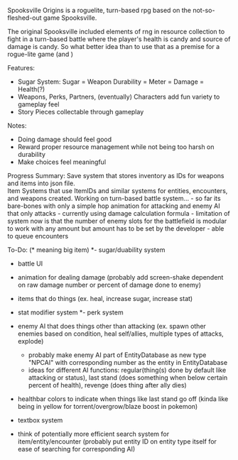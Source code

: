 Spooksville Origins is a roguelite, turn-based rpg based on the not-so-fleshed-out game Spooksville.

The original Spooksville included elements of rng in resource collection to fight in a turn-based battle where the player's health is candy and source of damage is candy. So what better idea than to use that as a premise for a rogue-lite game (and )


Features:
- Sugar System: Sugar = Weapon Durability = Meter = Damage = Health(?)
- Weapons, Perks, Partners, (eventually) Characters add fun variety to gameplay feel  
- Story Pieces collectable through gameplay

Notes:
- Doing damage should feel good
- Reward proper resource management while not being too harsh on durability
- Make choices feel meaningful

Progress Summary: 
Save system that stores inventory as IDs for weapons and items into json file.  
Item Systems that use ItemIDs and similar systems for entities, encounters, and weapons created.
Working on turn-based battle system...
    - so far its bare-bones with only a simple hop animation for attacking and enemy AI that only attacks
    - currently using damage calculation formula
    - limitation of system now is that the number of enemy slots for the battlefield is modular to work with any amount but amount has to be set by the developer
    - able to queue encounters 

To-Do: (* meaning big item)
*- sugar/duability system
- battle UI
- animation for dealing damage (probably add screen-shake dependent on raw damage number or percent of damage done to enemy)
- items that do things (ex. heal, increase sugar, increase stat)
- stat modifier system
*- perk system 
- enemy AI that does things other than attacking (ex. spawn other enemies based on condition, heal self/allies, multiple types of attacks, explode)
    - probably make enemy AI part of EntityDatabase as new type "NPCAI" with corresponding number as the entity in EntityDatabase
    - ideas for different AI functions: regular(thing(s) done by default like attacking or status), last stand (does something when below certain percent of health), revenge (does thing after ally dies)
- healthbar colors to indicate when things like last stand go off (kinda like being in yellow for torrent/overgrow/blaze boost in pokemon)
- textbox system

- think of potentially more efficient search system for item/entity/encounter (probably put entity ID on entity type itself for ease of searching for corresponding AI)